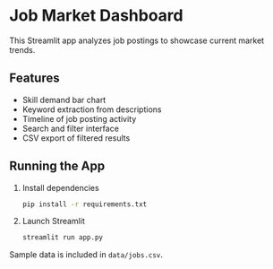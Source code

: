 # Job Market Dashboard

This Streamlit app analyzes job postings to showcase current market trends.

## Features

- Skill demand bar chart
- Keyword extraction from descriptions
- Timeline of job posting activity
- Search and filter interface
- CSV export of filtered results

## Running the App

1. Install dependencies
   ```bash
   pip install -r requirements.txt
   ```
2. Launch Streamlit
   ```bash
   streamlit run app.py
   ```

Sample data is included in `data/jobs.csv`.